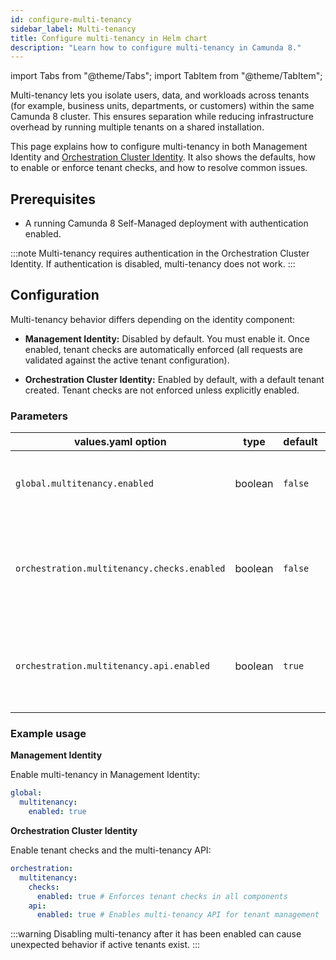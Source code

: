 ```yaml
---
id: configure-multi-tenancy
sidebar_label: Multi-tenancy
title: Configure multi-tenancy in Helm chart
description: "Learn how to configure multi-tenancy in Camunda 8."
---
```


import Tabs from "@theme/Tabs";
import TabItem from "@theme/TabItem";

Multi-tenancy lets you isolate users, data, and workloads across tenants (for example, business units, departments, or customers) within the same Camunda 8 cluster. This ensures separation while reducing infrastructure overhead by running multiple tenants on a shared installation.

This page explains how to configure multi-tenancy in both Management Identity and [Orchestration Cluster Identity](/self-managed/components/orchestration-cluster/identity/overview.md). It also shows the defaults, how to enable or enforce tenant checks, and how to resolve common issues.

## Prerequisites

- A running Camunda 8 Self-Managed deployment with authentication enabled.

:::note
Multi-tenancy requires authentication in the Orchestration Cluster Identity. If authentication is disabled, multi-tenancy does not work.
:::

## Configuration

Multi-tenancy behavior differs depending on the identity component:

- **Management Identity:** Disabled by default. You must enable it. Once enabled, tenant checks are automatically enforced (all requests are validated against the active tenant configuration).

- **Orchestration Cluster Identity:** Enabled by default, with a default tenant created. Tenant checks are not enforced unless explicitly enabled.

### Parameters

| values.yaml option                          | type    | default | description                                                                          |
| ------------------------------------------- | ------- | ------- | ------------------------------------------------------------------------------------ |
| `global.multitenancy.enabled`               | boolean | `false` | (Management Identity) Enable multi-tenancy globally.                                 |
| `orchestration.multitenancy.checks.enabled` | boolean | `false` | (Orchestration Cluster Identity) Enforce tenant validation across requests.          |
| `orchestration.multitenancy.api.enabled`    | boolean | `true`  | (Orchestration Cluster Identity) Enable the multi-tenancy API for tenant management. |

### Example usage

**Management Identity**

Enable multi-tenancy in Management Identity:

```yaml
global:
  multitenancy:
    enabled: true
```

**Orchestration Cluster Identity**

Enable tenant checks and the multi-tenancy API:

```yaml
orchestration:
  multitenancy:
    checks:
      enabled: true # Enforces tenant checks in all components
    api:
      enabled: true # Enables multi-tenancy API for tenant management
```

:::warning
Disabling multi-tenancy after it has been enabled can cause unexpected behavior if active tenants exist.
:::
